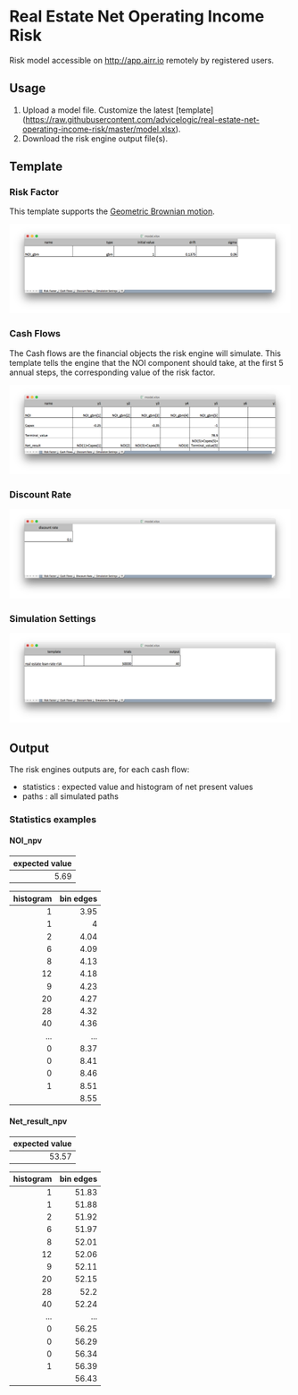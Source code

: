 # Real Estate Net Operating Income Risk

Risk model accessible on http://app.airr.io remotely by registered users.

## Usage

1. Upload a model file. Customize the latest [template] (https://raw.githubusercontent.com/advicelogic/real-estate-net-operating-income-risk/master/model.xlsx).
2. Download the risk engine output file(s).

## Template

### Risk Factor

This template supports the [Geometric Brownian motion](https://en.wikipedia.org/wiki/Geometric_Brownian_motion).

![alt text](/img/risk_factor.png)

### Cash Flows

The Cash flows are the financial objects the risk engine will simulate.
This template tells the engine that the NOI component should take, at the first 5 annual steps, the corresponding value of the risk factor.

![alt text](/img/cash_flows.png)

### Discount Rate

![alt text](/img/discount_rate.png)

### Simulation Settings

![alt text](/img/simulation_settings.png)

## Output

The risk engines outputs are, for each cash flow:

* statistics : expected value and histogram of net present values
* paths : all simulated paths

### Statistics examples

#### NOI_npv

|expected value|
|-------------:|
|5.69|


|histogram|bin edges|
|--------:|--------:|
|1|3.95|
|1|4|
|2|4.04|
|6|4.09|
|8|4.13|
|12|4.18|
|9|4.23|
|20|4.27|
|28|4.32|
|40|4.36|
|...|...|
|0|8.37|
|0|8.41|
|0|8.46|
|1|8.51|
||8.55|

#### Net_result_npv

|expected value|
|-------------:|
|53.57|

|histogram|bin edges|
|--------:|--------:|
|1|51.83|
|1|51.88|
|2|51.92|
|6|51.97|
|8|52.01|
|12|52.06|
|9|52.11|
|20|52.15|
|28|52.2|
|40|52.24|
|...|...|
|0|56.25|
|0|56.29|
|0|56.34|
|1|56.39|
||56.43|
